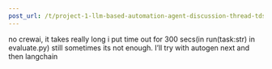 ```yaml
---
post_url: /t/project-1-llm-based-automation-agent-discussion-thread-tds-jan-2025/164277/40
---
```

no crewai, it takes really long i put time out for 300 secs(in run(task:str) in evaluate.py) still sometimes its not enough. I’ll try with autogen next and then langchain